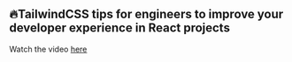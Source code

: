 ## 🔥TailwindCSS tips for engineers to improve your developer experience in React projects

Watch the video [here](https://www.youtube.com/watch?v=33Qu3oilteU)
